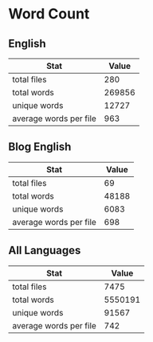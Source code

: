 # Word Count

## English

Stat | Value
---- | -----
total files | 280
total words | 269856
unique words | 12727
average words per file | 963

## Blog English

Stat | Value
---- | -----
total files | 69
total words | 48188
unique words | 6083
average words per file | 698

## All Languages

Stat | Value
---- | -----
total files | 7475
total words | 5550191
unique words | 91567
average words per file | 742
